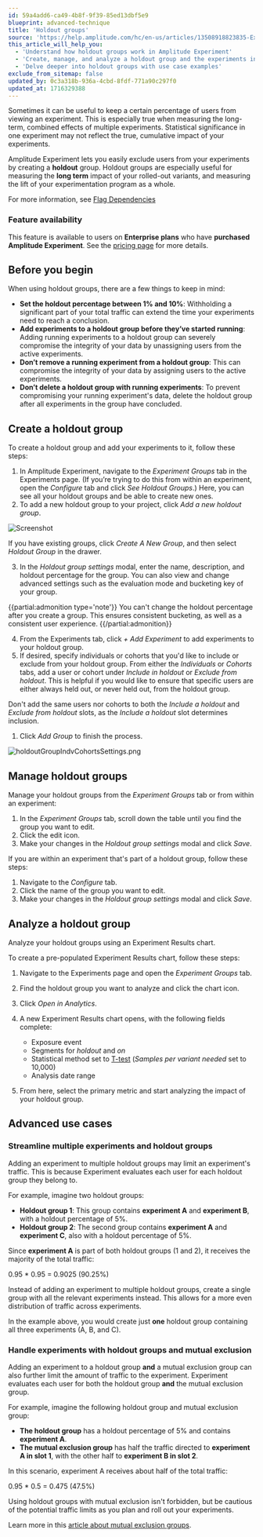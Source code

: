 ```yaml
---
id: 59a4add6-ca49-4b8f-9f39-85ed13dbf5e9
blueprint: advanced-technique
title: 'Holdout groups'
source: 'https://help.amplitude.com/hc/en-us/articles/13508918823835-Exclude-users-from-your-experiments-with-holdout-groups'
this_article_will_help_you:
  - 'Understand how holdout groups work in Amplitude Experiment'
  - 'Create, manage, and analyze a holdout group and the experiments in it'
  - 'Delve deeper into holdout groups with use case examples'
exclude_from_sitemap: false
updated_by: 0c3a318b-936a-4cbd-8fdf-771a90c297f0
updated_at: 1716329388
---
```

Sometimes it can be useful to keep a certain percentage of users from viewing an experiment. This is especially true when measuring the long-term, combined effects of multiple experiments. Statistical significance in one experiment may not reflect the true, cumulative impact of your experiments.

Amplitude Experiment lets you easily exclude users from your experiments by creating a **holdout** group. Holdout groups are especially useful for measuring the **long term** impact of your rolled-out variants, and measuring the lift of your experimentation program as a whole.

For more information, see [Flag Dependencies](/docs/experiment/under-the-hood/flag-dependencies)

### Feature availability

This feature is available to users on **Enterprise plans** who have **purchased Amplitude Experiment**. See the [pricing page](https://amplitude.com/pricing) for more details.

## Before you begin

When using holdout groups, there are a few things to keep in mind:

* **Set the holdout percentage between 1% and 10%**: Withholding a significant part of your total traffic can extend the time your experiments need to reach a conclusion.
* **Add experiments to a holdout group before they’ve started running**: Adding running experiments to a holdout group can severely compromise the integrity of your data by unassigning users from the active experiments.
* **Don’t remove a running experiment from a holdout group**: This can compromise the integrity of your data by assigning users to the active experiments.
* **Don’t delete a holdout group with running experiments**: To prevent compromising your running experiment's data, delete the holdout group after all experiments in the group have concluded.

## Create a holdout group

To create a holdout group and add your experiments to it, follow these steps:

1. In Amplitude Experiment, navigate to the *Experiment Groups* tab in the Experiments page. (If you’re trying to do this from within an experiment, open the *Configure* tab and click *See Holdout Groups*.) Here, you can see all your holdout groups and be able to create new ones.
2. To add a new holdout group to your project, click *Add a new holdout group*.

![Screenshot](/docs/output/img/advanced-techniques/screenshot.png)

If you have existing groups, click *Create A New Group*, and then select *Holdout Group* in the drawer.

3. In the *Holdout group settings* modal, enter the name, description, and holdout percentage for the group. You can also view and change advanced settings such as the evaluation mode and bucketing key of your group.

  {{partial:admonition type='note'}}
  You can't change the holdout percentage after you create a group. This ensures consistent bucketing, as well as a consistent user experience.
  {{/partial:admonition}}

4. From the Experiments tab, click *+ Add Experiment* to add experiments to your holdout group.
5. If desired, specify individuals or cohorts that you'd like to include or exclude from your holdout group. From either the *Individuals* or *Cohorts* tabs, add a user or cohort under *Include in holdout* or *Exclude from holdout*. This is helpful if you would like to ensure that specific users are either always held out, or never held out, from the holdout group.  
  
Don't add the same users nor cohorts to both the *Include a holdout* and *Exclude from holdout* slots, as the *Include a holdout* slot determines inclusion.

1. Click *Add Group* to finish the process.

![holdoutGroupIndvCohortsSettings.png](/docs/output/img/advanced-techniques/holdoutgroupindvcohortssettings-png.png)

## Manage holdout groups

Manage your holdout groups from the *Experiment Groups* tab or from within an experiment:

1. In the *Experiment Groups* tab, scroll down the table until you find the group you want to edit.
2. Click the edit icon.
3. Make your changes in the *Holdout group settings* modal and click *Save*.

If you are within an experiment that's part of a holdout group, follow these steps: 

1. Navigate to the *Configure* tab.
2. Click the name of the group you want to edit.
3. Make your changes in the *Holdout group settings* modal and click *Save*.

## Analyze a holdout group

Analyze your holdout groups using an Experiment Results chart.

To create a pre-populated Experiment Results chart, follow these steps: 

1. Navigate to the Experiments page and open the *Experiment Groups* tab.
2. Find the holdout group you want to analyze and click the chart icon.
3. Click *Open in Analytics*.
4. A new Experiment Results chart opens, with the following fields complete:

   * Exposure event
   * Segments for *holdout* and *on*
   * Statistical method set to [T-test](/docs/experiment/experiment-theory/analyze-with-t-test) (*Samples per variant needed* set to 10,000)
   * Analysis date range

5. From here, select the primary metric and start analyzing the impact of your holdout group.

## Advanced use cases

### Streamline multiple experiments and holdout groups

Adding an experiment to multiple holdout groups may limit an experiment's traffic. This is because Experiment evaluates each user for each holdout group they belong to.

For example, imagine two holdout groups:

* **Holdout group 1**: This group contains **experiment A** and **experiment B**, with a holdout percentage of 5%.
* **Holdout group 2**: The second group contains **experiment A** and **experiment C**, also with a holdout percentage of 5%.

Since **experiment A** is part of both holdout groups (1 and 2), it receives the majority of the total traffic:

0.95 * 0.95 = 0.9025 (90.25%)

Instead of adding an experiment to multiple holdout groups, create a single group with all the relevant experiments instead. This allows for a more even distribution of traffic across experiments. 

In the example above, you would create just **one** holdout group containing all three experiments (A, B, and C).

### Handle experiments with holdout groups and mutual exclusion

Adding an experiment to a holdout group **and** a mutual exclusion group can also further limit the amount of traffic to the experiment. Experiment evaluates each user for both the holdout group **and** the mutual exclusion group.

For example, imagine the following holdout group and mutual exclusion group: 

* **The holdout group** has a holdout percentage of 5% and contains **experiment A**.
* **The mutual exclusion group** has half the traffic directed to **experiment A in slot 1**, with the other half  to **experiment B in slot 2**.

In this scenario, experiment A receives about half of the total traffic:

0.95 * 0.5 = 0.475 (47.5%)

Using holdout groups with mutual exclusion isn't forbidden, but be cautious of the potential traffic limits as you plan and roll out your experiments.

Learn more in this [article about mutual exclusion groups](/docs/experiment/advanced-techniques/mutually-exclusive-experiments).
